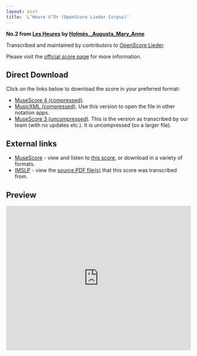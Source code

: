 ```yaml
---
layout: post
title: 'L’Heure d’Or (OpenScore Lieder Corpus)'
---
```


__No.2 from [Les Heures](https://fourscoreandmore.org/openscore/lieder/Holmès,_Augusta_Mary_Anne/Les_Heures/) by [Holmès,_Augusta_Mary_Anne](https://fourscoreandmore.org/openscore/lieder/Holmès,_Augusta_Mary_Anne)__

Transcribed and maintained by contributors to [OpenScore Lieder].

Please visit the [official score page] for more information.

[official score page]: https://musescore.com/openscore-lieder-corpus/scores/5712146
[OpenScore Lieder]: https://musescore.com/openscore-lieder-corpus

## Direct Download

Click on the links below to download the score in your preferred format:
- [MuseScore 4 (compressed)](https://github.com/openscore/lieder/blob/main/scores/Holmès,_Augusta_Mary_Anne/Les_Heures/2_L’Heure_d’Or/lc5712146.mscz?raw=true).
- [MusicXML (compressed)](https://github.com/openscore/lieder/blob/main/scores/Holmès,_Augusta_Mary_Anne/Les_Heures/2_L’Heure_d’Or/lc5712146.mxl?raw=true). Use this version to open the file in other notation apps.
- [MuseScore 3 (uncompressed)](https://github.com/openscore/lieder/blob/main/scores/Holmès,_Augusta_Mary_Anne/Les_Heures/2_L’Heure_d’Or/lc5712146.mscx?raw=true). This is the version as transcribed by our team (with no updates etc.). It is uncompressed (so a larger file).

## External links

- [MuseScore] - view and listen to [this score][MuseScore], or download in a variety of formats.
- [IMSLP] - view the [source PDF file(s)][IMSLP] that this score was transcribed from.

[MuseScore]: https://musescore.com/score/5712146
[IMSLP]: https://imslp.org/wiki/Special:ReverseLookup/545236

## Preview

<iframe width="100%" height="394" src="https://musescore.com/openscore-lieder-corpus/scores/5712146/embed" frameborder="0" allowfullscreen allow="autoplay; fullscreen"></iframe>
